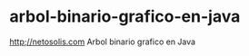 # arbol-binario-grafico-en-java
<a href="http;//netosolis.com">http;//netosolis.com</a> Arbol binario grafico en Java
